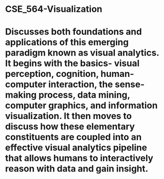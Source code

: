 # CSE_564-Visualization
#
#
# Discusses both foundations and applications of this emerging paradigm known as visual analytics. It begins with the basics- visual perception, cognition, human-computer interaction, the sense-making process, data mining, computer graphics, and information visualization. It then moves to discuss how these elementary constituents are coupled into an effective visual analytics pipeline that allows humans to interactively reason with data and gain insight.
